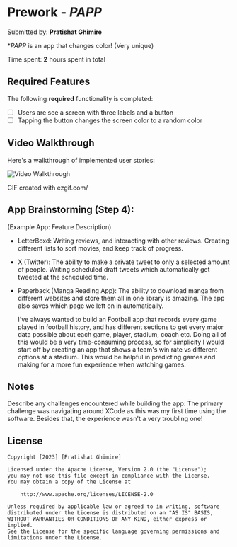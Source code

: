 # Prework - *PAPP*

Submitted by: **Pratishat Ghimire**

**PAPP* is an app that changes color! (Very unique)

Time spent: **2** hours spent in total

## Required Features

The following **required** functionality is completed:

- [ ] Users are see a screen with three labels and a button
- [ ] Tapping the button changes the screen color to a random color
 
## Video Walkthrough

Here's a walkthrough of implemented user stories:

<img src='https://i.imgur.com/cX6d6S6.gif' title='Video Walkthrough' width='' alt='Video Walkthrough' />

<!-- Replace this with whatever GIF tool you used! -->
GIF created with ezgif.com/
<!-- Recommended tools:
[Kap](https://getkap.co/) for macOS
[ScreenToGif](https://www.screentogif.com/) for Windows
[peek](https://github.com/phw/peek) for Linux. -->

## App Brainstorming (Step 4):

(Example App: Feature Description)

* LetterBoxd: Writing reviews, and interacting with other reviews. Creating different lists to sort movies, and keep track of progress.

* X (Twitter): The ability to make a private tweet to only a selected amount of people. Writing scheduled draft tweets which automatically get tweeted at the scheduled time. 

* Paperback (Manga Reading App): The ability to download manga from different websites and store them all in one library is amazing. The app also saves which page we left on in automatically. 

    I've always wanted to build an Football app that records every game played in football history, and has different sections to get every major data possible about each game, player, stadium, coach etc. Doing all of this would be a very time-consuming process, so for simplicity I would start off by creating an app that shows a team's win rate vs different options at a stadium. This would be helpful in predicting games and making for a more fun experience when watching games.
  

## Notes

Describe any challenges encountered while building the app: The primary challenge was navigating around XCode as this was my first time using the software. Besides that, the experience wasn't a very troubling one!

## License

    Copyright [2023] [Pratishat Ghimire]

    Licensed under the Apache License, Version 2.0 (the "License");
    you may not use this file except in compliance with the License.
    You may obtain a copy of the License at

        http://www.apache.org/licenses/LICENSE-2.0

    Unless required by applicable law or agreed to in writing, software
    distributed under the License is distributed on an "AS IS" BASIS,
    WITHOUT WARRANTIES OR CONDITIONS OF ANY KIND, either express or implied.
    See the License for the specific language governing permissions and
    limitations under the License.
